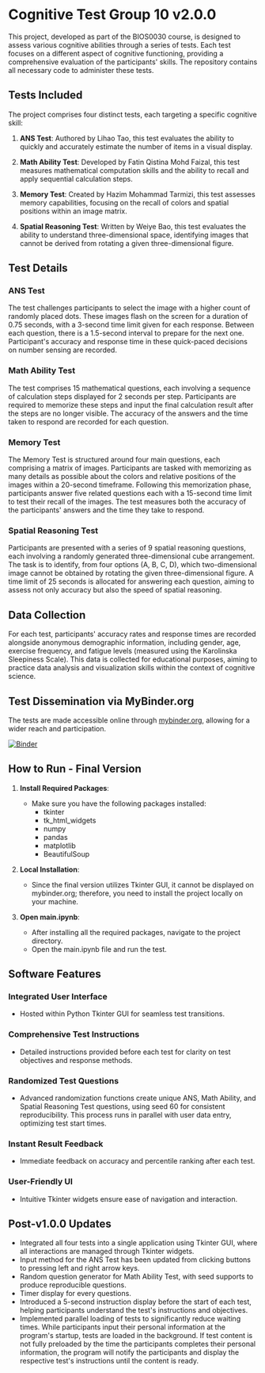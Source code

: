 # Cognitive Test Group 10 v2.0.0

This project, developed as part of the BIOS0030 course, is designed to assess various cognitive abilities through a series of tests. Each test focuses on a different aspect of cognitive functioning, providing a comprehensive evaluation of the participants' skills. The repository contains all necessary code to administer these tests.

## Tests Included

The project comprises four distinct tests, each targeting a specific cognitive skill:

1. **ANS Test**: Authored by Lihao Tao, this test evaluates the ability to quickly and accurately estimate the number of items in a visual display.

2. **Math Ability Test**: Developed by Fatin Qistina Mohd Faizal, this test measures mathematical computation skills and the ability to recall and apply sequential calculation steps.

3. **Memory Test**: Created by Hazim Mohammad Tarmizi, this test assesses memory capabilities, focusing on the recall of colors and spatial positions within an image matrix.

4. **Spatial Reasoning Test**: Written by Weiye Bao, this test evaluates the ability to understand three-dimensional space, identifying images that cannot be derived from rotating a given three-dimensional figure.

## Test Details

### ANS Test

The test challenges participants to select the image with a higher count of randomly placed dots. These images flash on the screen for a duration of 0.75 seconds, with a 3-second time limit given for each response. Between each question, there is a 1.5-second interval to prepare for the next one. Participant's accuracy and response time in these quick-paced decisions on number sensing are recorded.

### Math Ability Test

The test comprises 15 mathematical questions, each involving a sequence of calculation steps displayed for 2 seconds per step. Participants are required to memorize these steps and input the final calculation result after the steps are no longer visible. The accuracy of the answers and the time taken to respond are recorded for each question.

### Memory Test

The Memory Test is structured around four main questions, each comprising a matrix of images. Participants are tasked with memorizing as many details as possible about the colors and relative positions of the images within a 20-second timeframe. Following this memorization phase, participants answer five related questions each with a 15-second time limit to test their recall of the images. The test measures both the accuracy of the participants' answers and the time they take to respond.

### Spatial Reasoning Test

Participants are presented with a series of 9 spatial reasoning questions, each involving a randomly generated three-dimensional cube arrangement. The task is to identify, from four options (A, B, C, D), which two-dimensional image cannot be obtained by rotating the given three-dimensional figure. A time limit of 25 seconds is allocated for answering each question, aiming to assess not only accuracy but also the speed of spatial reasoning.

## Data Collection

For each test, participants' accuracy rates and response times are recorded alongside anonymous demographic information, including gender, age, exercise frequency, and fatigue levels (measured using the Karolinska Sleepiness Scale). This data is collected for educational purposes, aiming to practice data analysis and visualization skills within the context of cognitive science.

## Test Dissemination via MyBinder.org

The tests are made accessible online through [mybinder.org](https://mybinder.org), allowing for a wider reach and participation.

[![Binder](https://mybinder.org/badge_logo.svg)](https://mybinder.org/v2/gh/VBao321/Cognitive_Test_Group_10.git/HEAD)

## How to Run - Final Version

1. **Install Required Packages**:
   - Make sure you have the following packages installed:
     - tkinter
     - tk_html_widgets
     - numpy
     - pandas
     - matplotlib
     - BeautifulSoup

2. **Local Installation**:
   - Since the final version utilizes Tkinter GUI, it cannot be displayed on mybinder.org; therefore, you need to install the project locally on your machine.

3. **Open main.ipynb**:
   - After installing all the required packages, navigate to the project directory.
   - Open the main.ipynb file and run the test.

## Software Features

### Integrated User Interface

- Hosted within Python Tkinter GUI for seamless test transitions.

### Comprehensive Test Instructions

- Detailed instructions provided before each test for clarity on test objectives and response methods.

### Randomized Test Questions

- Advanced randomization functions create unique ANS, Math Ability, and Spatial Reasoning Test questions, using seed 60 for consistent reproducibility. This process runs in parallel with user data entry, optimizing test start times.

### Instant Result Feedback

- Immediate feedback on accuracy and percentile ranking after each test.

### User-Friendly UI

- Intuitive Tkinter widgets ensure ease of navigation and interaction.

## Post-v1.0.0 Updates

- Integrated all four tests into a single application using Tkinter GUI, where all interactions are managed through Tkinter widgets.
- Input method for the ANS Test has been updated from clicking buttons to pressing left and right arrow keys.
- Random question generator for Math Ability Test, with seed supports to produce reproducible questions.
- Timer display for every questions.
- Introduced a 5-second instruction display before the start of each test, helping participants understand the test's instructions and objectives.
- Implemented parallel loading of tests to significantly reduce waiting times. While participants input their personal information at the program's startup, tests are loaded in the background. If test content is not fully preloaded by the time the participants completes their personal information, the program will notify the participants and display the respective test's instructions until the content is ready.
